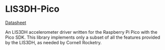 # LIS3DH-Pico
[Datasheet](https://www.st.com/resource/en/datasheet/lis3dh.pdf)

An LIS3DH accelerometer driver written for the Raspberry Pi Pico with the Pico SDK. This library implements only a subset of all the features provided by the LIS3DH, as needed by Cornell Rocketry.
